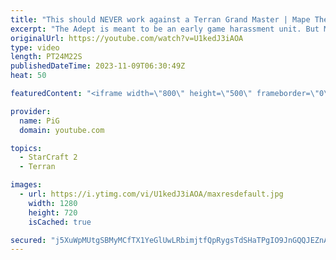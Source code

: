 ```yaml
---
title: "This should NEVER work against a Terran Grand Master | Mape The Ape #5 - StarCraft 2"
excerpt: "The Adept is meant to be an early game harassment unit. But Mape shows that if you get +1 attack vs Terran they go 3-shotting down to 2-shotting SCVs and marines, really cute build.   -- 🐷 Second Channel for Learning StarCraft 2: https://www.youtube.com/c/PiGRandom 🐷 Third Channel for Daily Pro Casts:"
originalUrl: https://youtube.com/watch?v=U1kedJ3iAOA
type: video
length: PT24M22S
publishedDateTime: 2023-11-09T06:30:49Z
heat: 50

featuredContent: "<iframe width=\"800\" height=\"500\" frameborder=\"0\" src=\"https://www.youtube.com/embed/U1kedJ3iAOA\" allow=\"accelerometer; autoplay; encrypted-media; gyroscope; picture-in-picture\" allowfullscreen></iframe>"

provider:
  name: PiG
  domain: youtube.com

topics:
  - StarCraft 2
  - Terran

images:
  - url: https://i.ytimg.com/vi/U1kedJ3iAOA/maxresdefault.jpg
    width: 1280
    height: 720
    isCached: true

secured: "j5XuWpMUtgSBMyMCfTX1YeGlUwLRbimjtfQpRygsTdSHaTPgIO9JnGQQJEZnAM4Bp67bX6nQxZ1lRSvkInCZQCDO73XYKX4WNCQyiTivS3ESRXo830dPrOcACAVttwE+mmIx6NzMtkR3UQ2EzfIsSKQuZepl2knmpwsdKVce6jtAlUSjNUGXJmdxWp1Eruoe3axB9JUKpCskQHvIorhdW23pPyl+zMZbR6VoL8gJpU255HUce/LUK1BjUsqqxKYGE2rx9vSBBfVPQnlgTZYu1xKzKHeQdSRqFw0n9slpczznc8boIAfMacJj4Xn5LbRJi+VScBZ3PuXzZPCti5c5C/L6Wb4Ch+5whPGCvSzzWlx+8iWg1GM89Y7vFpYtHPKYJJh2gCsTj0RDUBuII+pVGkxklvUw3V9v44rNbkQVybo=;sVSqoP9mzbpWnPIgFpF0dQ=="
---
```


